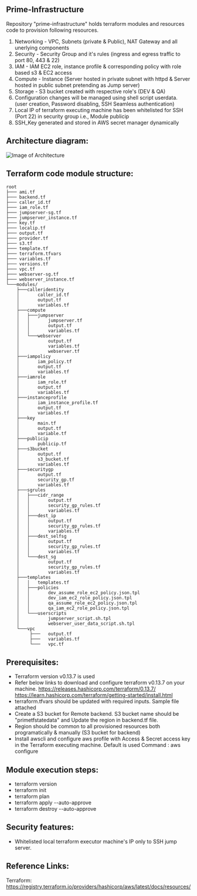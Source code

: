 ## Prime-Infrastructure ##

Repository "prime-infrastructure" holds terraform modules and resources code to provision following resources.
1. Networking - VPC, Subnets (private & Public), NAT Gateway and all unerlying components
2. Security - Security Group and it's rules (ingress and egress traffic to port 80, 443 & 22)
3. IAM - IAM EC2 role, instance profile & corresponding policy with role based s3 & EC2 access 
4. Compute - Instance (Server hosted in private subnet with httpd & Server hosted in public subnet pretending as Jump server)
5. Storage - S3 bucket created with respective role's (DEV & QA)
6. Configuration changes will be managed using shell script userdata. (user creation, Password disabling, SSH Seamless authentication)
7. Local IP of terraform executing machine has been whitelisted for SSH (Port 22) in security group i.e., Module publicip
8. SSH_Key generated and stored in AWS secret manager dynamically

## Architecture diagram: ##
 
![Image of Architecture](https://github.com/jaipraveen/prime-infrastructure/blob/c9485894c5cd0c7fa9c7e989ab8f61a77d01b39c/arch.PNG)

## Terraform code module structure: ##
```
root
├─── ami.tf
├─── backend.tf
├─── caller_id.tf
├─── iam_role.tf
├─── jumpserver-sg.tf
├─── jumpserver_instance.tf
├─── key.tf
├─── localip.tf
├─── output.tf
├─── provider.tf
├─── s3.tf
├─── template.tf
├─── terraform.tfvars
├─── variables.tf
├─── versions.tf
├─── vpc.tf
├─── webserver-sg.tf
├─── webserver_instance.tf
└───modules/
    ├───calleridentity
    │       caller_id.tf
    │       output.tf
    │       variables.tf
    ├───compute
    │   ├───jumpserver
    │   │       jumpserver.tf
    │   │       output.tf
    │   │       variables.tf
    │   └───webserver
    │           output.tf
    │           variables.tf
    │           webserver.tf
    ├───iampolicy
    │       iam_policy.tf
    │       output.tf
    │       variables.tf
    ├───iamrole
    │       iam_role.tf
    │       output.tf
    │       variables.tf
    ├───instanceprofile
    │       iam_instance_profile.tf
    │       output.tf
    │       variables.tf
    ├───key
    │       main.tf
    │       output.tf
    │       variable.tf
    ├───publicip
    │       publicip.tf
    ├───s3bucket
    │       output.tf
    │       s3_bucket.tf
    │       variables.tf
    ├───securitygp
    │       output.tf
    │       security_gp.tf
    │       variables.tf
    ├───sgrules
    │   ├───cidr_range
    │   │       output.tf
    │   │       security_gp_rules.tf
    │   │       variables.tf
    │   ├───dest_ip
    │   │       output.tf
    │   │       security_gp_rules.tf
    │   │       variables.tf
    │   ├───dest_selfsg
    │   │       output.tf
    │   │       security_gp_rules.tf
    │   │       variables.tf
    │   └───dest_sg
    │           output.tf
    │           security_gp_rules.tf
    │           variables.tf
    ├───templates
    │   │   templates.tf
    │   ├───policies
    │   │       dev_assume_role_ec2_policy.json.tpl
    │   │       dev_iam_ec2_role_policy.json.tpl
    │   │       qa_assume_role_ec2_policy.json.tpl
    │   │       qa_iam_ec2_role_policy.json.tpl
    │   └───userscripts
    │           jumpserver_script.sh.tpl
    │           webserver_user_data_script.sh.tpl
    └───vpc
         ├───   output.tf
         ├───   variables.tf
         └───   vpc.tf    
```
## Prerequisites: ##
 * Terraform version v0.13.7 is used 
 * Refer below links to download and configure terraform v0.13.7 on your machine.
   https://releases.hashicorp.com/terraform/0.13.7/
   https://learn.hashicorp.com/terraform/getting-started/install.html   
 * terraform.tfvars should be updated with required inputs. Sample file attached
 * Create a S3 bucket for Remote backend. S3 bucket name should be "primetfstatedata" and Update the region in backend.tf file.
 * Region should be common to all provisioned resources both programatically & manually (S3 bucket for backend)
 * Install awscli and configure aws profile with Access & Secret access key in the Terraform executing machine. Default is used
   Command : aws configure
 
## Module execution steps: ## 
 * terraform version
 * terraform init
 * terraform plan
 * terraform apply --auto-approve
 * terraform destroy --auto-approve

## Security features: ## 
 * Whitelisted local terraform executor machine's IP only to SSH jump server.
 
## Reference Links: ## 
   Terraform: https://registry.terraform.io/providers/hashicorp/aws/latest/docs/resources/
             
